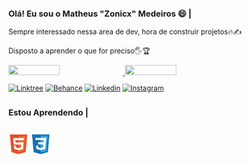 
<div>

### Olá! Eu sou o Matheus "Zonicx" Medeiros 😄 | 

Sempre interessado nessa area de dev, hora de construir projetos🔥✍️

Disposto a aprender o que for preciso🖐️🏆

</div>

<div>
    <a href="https://github.com/devmedeirosm">
    <img height="45%*" src="https://github-readme-stats.vercel.app/api?username=Zoniicx&title_color=FFFAFA&show_icons=true&text_color=FFFAFA&icon_color=FFD700&hide_border=true&theme=tokyonight"width="45%"/>
    <img height="45%" src="https://github-readme-stats.vercel.app/api/top-langs/?username=Zoniicx&hide_border=true&layout=compact&title_color=FFFAFA&text_color=FFFAFA&icon_color=FFD700&theme=tokyonight"width="45%"/>
</div>

[![Linktree](https://img.shields.io/badge/linktree-39E09B?style=for-the-badge&logo=linktree&logoColor=white)](https://linktr.ee/zonicx)
[![Behance](https://img.shields.io/badge/-Behance-blue?style=for-the-badge&logo=behance&logoColor=white)]()
[![Linkedin](https://img.shields.io/badge/LinkedIn-0077B5?style=for-the-badge&logo=linkedin&logoColor=white)](https://www.linkedin.com/in/matheus-medeiros-b2236829b/)
[![Instagram](https://img.shields.io/badge/Instagram-E4405F?style=for-the-badge&logo=instagram&logoColor=white)]()

##

### Estou Aprendendo |

<div
style="display: inline_block"><br>
  <img align="center" alt="Med-HTML" height="40" width="center" src="https://raw.githubusercontent.com/devicons/devicon/master/icons/html5/html5-original.svg">
  <img align="center" alt="Med-CSS" height="40" width="center" src="https://raw.githubusercontent.com/devicons/devicon/master/icons/css3/css3-original.svg">
</div>
